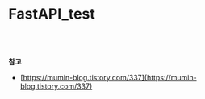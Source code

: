 # FastAPI_test

<br/><br/>

**참고**
* [https://mumin-blog.tistory.com/337](https://mumin-blog.tistory.com/337)
